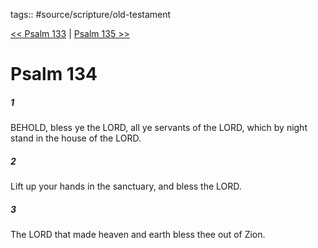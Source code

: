 tags:: #source/scripture/old-testament

[<< Psalm 133](/old-testament/19_Psalms/Psalm_133.md) | [Psalm 135 >>](/old-testament/19_Psalms/Psalm_135.md)

# Psalm 134

##### 1

BEHOLD, bless ye the LORD, all ye servants of the LORD, which by night stand in the house of the LORD.

##### 2

Lift up your hands in the sanctuary, and bless the LORD.

##### 3

The LORD that made heaven and earth bless thee out of Zion.
